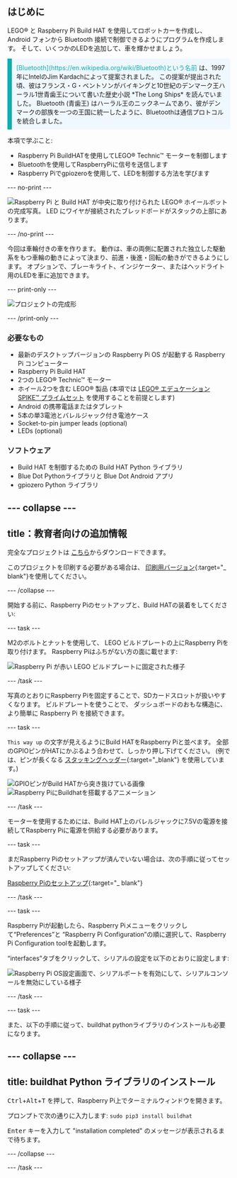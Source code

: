 ## はじめに

LEGO® と Raspberry Pi Build HAT を使用してロボットカーを作成し、 Android フォンから Bluetooth 接続で制御できるようにプログラムを作成します。 そして、いくつかのLEDを追加して、車を輝かせましょう。

<p style="border-left: solid; border-width:10px; border-color: #0faeb0; background-color: aliceblue; padding: 10px;">
<span style="color: #0faeb0">[Bluetooth](https://en.wikipedia.org/wiki/Bluetooth)という名前</span> は、1997年にIntelのJim Kardachによって提案されました。 この提案が提出された頃、彼はフランス・G・ベントソンがバイキングと10世紀のデンマーク王ハーラル1世青歯王について書いた歴史小説 *The Long Ships* を読んでいました。 Bluetooth (青歯王) はハーラル王のニックネームであり、彼がデンマークの部族を一つの王国に統一したように、Bluetoothは通信プロトコルを統合しました。
</p>

本項で学ぶこと:
+ Raspberry Pi BuildHATを使用してLEGO® Technic™ モーターを制御します
+ Bluetoothを使用してRaspberryPiに信号を送信します
+ Raspberry Piでgpiozeroを使用して、LEDを制御する方法を学びます

--- no-print ---

![Raspberry Pi と Build HAT が中央に取り付けられた LEGO® ホイールボットの完成写真。 LED にワイヤが接続されたブレッドボードがスタックの上部にあります。](images/lego-bot.gif)

--- /no-print ---

今回は車輪付きの車を作ります。 動作は、車の両側に配置された独立した駆動系をもつ車輪の動きによって決まり、前進・後進・回転の動きができるようにします。 オプションで、ブレーキライト、インジケーター、またはヘッドライト用のLEDを車に追加できます。

--- print-only ---

![プロジェクトの完成形](images/buggy.JPG)

--- /print-only ---

### 必要なもの

+ 最新のデスクトップバージョンの Raspberry Pi OS が起動する Raspberry Pi コンピューター
+ Raspberry Pi Build HAT
+ 2つの LEGO® Technic™ モーター
+ ホイール2つを含む LEGO® 製品 (本項では [LEGO® エデュケーション SPIKE™ プライムセット](https://education.lego.com/en-gb/product/spike-prime) を使用することを前提とします)
+ Android の携帯電話またはタブレット
+ 5本の単3電池とバレルジャック付き電池ケース
+ Socket-to-pin jumper leads (optional)
+ LEDs (optional)

### ソフトウェア

+ Build HAT を制御するための Build HAT Python ライブラリ
+ Blue Dot Pythonライブラリと Blue Dot Android アプリ
+ gpiozero Python ライブラリ


--- collapse ---
---
title：教育者向けの追加情報
---

完全なプロジェクトは [こちら](https://rpf.io/p/en/bt-robot-car-go)からダウンロードできます。

このプロジェクトを印刷する必要がある場合は、 [印刷用バージョン](https://projects.raspberrypi.org/en/projects/bt-robot-car/print){:target="_ blank"}を使用してください。

--- /collapse ---

開始する前に、Raspberry Piのセットアップと、Build HATの装着をしてください:

--- task ---

M2のボルトとナットを使用して、 LEGO ビルドプレートの上にRaspberry Piを取り付けます。 Raspberry Piはふちがない方の面に載せます:

 ![Raspberry Pi が赤い LEGO ビルドプレートに固定された様子](images/build_11.jpg)

--- /task ---

写真のとおりにRaspberry Piを固定することで、SDカードスロットが扱いやすくなります。 ビルドプレートを使うことで、 ダッシュボードのおもな構造に、より簡単に Raspberry Pi を接続できます。

--- task ---

`This way up` の文字が見えるようにBuild HATをRaspberry Piと並べます。 全部のGPIOピンがHATにかぶるよう合わせて、しっかり押し下げてください。 (例では、ピンが長くなる [スタッキングヘッダー](https://www.adafruit.com/product/2223){:target="_blank"} を使用しています。)

![GPIOピンがBuild HATから突き抜けている画像](images/build_15.jpg) ![Raspberry PiにBuildhatを搭載するアニメーション](images/haton.gif)

--- /task ---

モーターを使用するためには、Build HAT上のバレルジャックに7.5Vの電源を接続してRaspberry Piに電源を供給する必要があります。

--- task ---

まだRaspberry Piのセットアップが済んでいない場合は、次の手順に従ってセットアップしてください:

[Raspberry Piのセットアップ](https://projects.raspberrypi.org/en/projects/raspberry-pi-setting-up){:target="_ blank"}

--- /task ---

--- task ---

Raspberry Piが起動したら、Raspberry Piメニューをクリックして“Preferences”と “Raspberry Pi Configuration”の順に選択して、Raspberry Pi Configuration toolを起動します。

“interfaces”タブをクリックして、シリアルの設定を以下のとおりに設定します:

![Raspberry Pi OS設定画面で、シリアルポートを有効にして、シリアルコンソールを無効にしている様子](images/configshot.jpg)

--- /task ---

--- task ---

また、以下の手順に従って、buildhat pythonライブラリのインストールも必要になります。

--- collapse ---
---
title: buildhat Python ライブラリのインストール
---

<kbd>Ctrl</kbd>+<kbd>Alt</kbd>+<kbd>T</kbd> を押して、Raspberry Pi上でターミナルウィンドウを開きます。

プロンプトで次の通りに入力します: `sudo pip3 install buildhat`

<kbd>Enter</kbd> キーを入力して "installation completed" のメッセージが表示されるまで待ちます。

--- /collapse ---

--- /task ---
